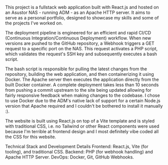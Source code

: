 This project is a fullstack web application built with React.js and hosted on an Asustor NAS - running ADM - as an Apache HTTP server.
It aims to serve as a personal portfolio, designed to showcase my skills and some of the projects I've worked on. 
        
The deployment pipeline is engineered for an efficient and rapid CI/CD (Continuous Integration/Continuous Deployment) workflow. 
When new versions are pushed to the GitHub repository, a Webhook triggers a GET request to a specific port on the NAS. 
This request activates a PHP script, which validates the request's SSH key and subsequently executes a bash script.

The bash script is responsible for pulling the latest changes from the repository, building the web application, and then containerizing it using Docker. 
The Apache server then executes the application directly from the built Docker container. A complete deployment takes less than 10 seconds 
from pushing a commit upstream to the site being updated allowing for fairly responsive feedback when making changes to the codebase.
I chose to use Docker due to the ADM's native lack of support for a certain Node.js version that Apache required and I couldn't be bothered to install it manually :). 

The website is built using React.js on top of a Vite template and is styled with traditional CSS, i.e. no Tailwind or other React components were used because I'm 
terrible at frontend design and I most definitely vibe coded all the CSS for this website.

Technical Stack and Development Details
Frontend: React.js, Vite (for tooling), and traditional CSS.
Backend: PHP (for webhook handling) and Apache HTTP Server.
DevOps: Docker, Git, GitHub Webhooks.
